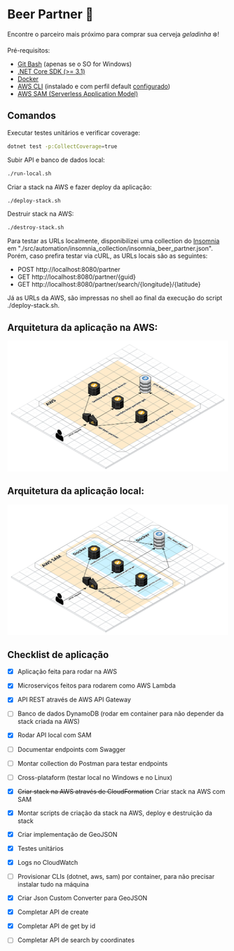 # Beer Partner :beers:
Encontre o parceiro mais próximo para comprar sua cerveja *geladinha* :snowflake:!

Pré-requisitos:
- [Git Bash][git_bash] (apenas se o SO for Windows)
- [.NET Core SDK (>= 3.1)][dotnet]
- [Docker][docker]
- [AWS CLI][aws-cli] (instalado e com perfil default [configurado][aws-cli-configuration])
- [AWS SAM (Serverless Application Model)][aws-sam]

## Comandos
Executar testes unitários e verificar coverage:
```bash
dotnet test -p:CollectCoverage=true
```

Subir API e banco de dados local:
```bash
./run-local.sh
```

Criar a stack na AWS e fazer deploy da aplicação:
```bash
./deploy-stack.sh
```

Destruir stack na AWS:
```bash
./destroy-stack.sh
```

Para testar as URLs localmente, disponibilizei uma collection do [Insomnia][insomnia] em "./src/automation/insomnia_collection/insomnia_beer_partner.json". Porém, caso prefira testar via cURL, as URLs locais são as seguintes:

- POST http://localhost:8080/partner
- GET http://localhost:8080/partner/{guid}
- GET http://localhost:8080/partner/search/{longitude}/{latitude}

Já as URLs da AWS, são impressas no shell ao final da execução do script ./deploy-stack.sh.

## Arquitetura da aplicação na AWS:
![Arquitetura AWS](./assets/beer-partner-aws.png "Arquitetura AWS")

## Arquitetura da aplicação local:
![Arquitetura local](./assets/beer-partner-local.png "Arquitetura local")

## Checklist de aplicação
- [x] Aplicação feita para rodar na AWS
- [x] Microserviços feitos para rodarem como AWS Lambda
- [x] API REST através de AWS API Gateway
- [ ] Banco de dados DynamoDB (rodar em container para não depender da stack criada na AWS)
- [x] Rodar API local com SAM
- [ ] Documentar endpoints com Swagger
- [ ] Montar collection do Postman para testar endpoints
- [ ] Cross-plataform (testar local no Windows e no Linux)
- [x] ~~Criar stack na AWS através de CloudFormation~~ Criar stack na AWS com SAM
- [x] Montar scripts de criação da stack na AWS, deploy e destruição da stack
- [x] Criar implementação de GeoJSON
- [x] Testes unitários
- [x] Logs no CloudWatch
- [ ] Provisionar CLIs (dotnet, aws, sam) por container, para não precisar instalar tudo na máquina
- [x] Criar Json Custom Converter para GeoJSON
- [x] Completar API de create
- [x] Completar API de get by id
- [ ] Completar API de search by coordinates


[git_bash]: https://gitforwindows.org
[dotnet]: https://dotnet.microsoft.com/download
[docker]: https://www.docker.com
[aws-cli]: https://aws.amazon.com/cli/
[aws-sam]: https://aws.amazon.com/pt/serverless/sam/
[aws-cli-configuration]: https://docs.aws.amazon.com/cli/latest/userguide/cli-configure-files.html#cli-configure-files-methods
[insomnia]: https://insomnia.rest